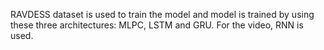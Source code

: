 RAVDESS dataset is used to train the model and model is trained by using these three architectures: MLPC, LSTM and GRU. For the video, RNN is used.
